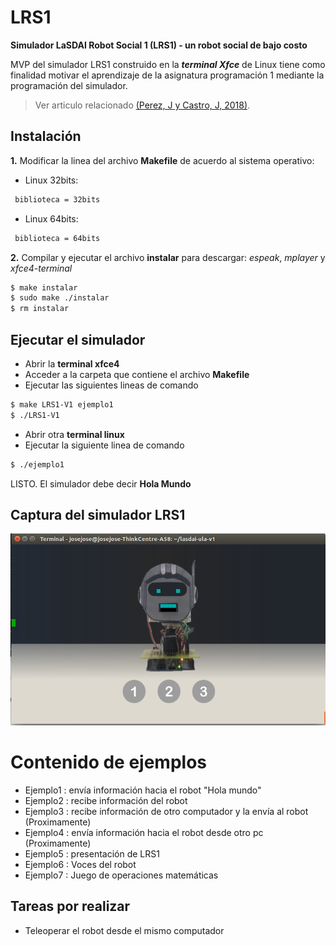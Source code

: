 # LRS1
**Simulador LaSDAI Robot Social 1 (LRS1) - un robot social de bajo costo**

MVP del simulador LRS1 construido en la ***terminal Xfce*** de Linux  tiene como finalidad motivar el aprendizaje de la asignatura programación 1 mediante la programación del simulador. 

> Ver articulo relacionado [(Perez, J y Castro, J, 2018)](https://www.researchgate.net/publication/329116387_LRS1_UN_ROBOT_SOCIAL_DE_BAJO_COSTO_PARA_LA_ASIGNATURA_PROGRAMACION_1).

## Instalación
**1.** Modificar la linea del archivo **Makefile** de acuerdo al sistema operativo:

- Linux 32bits:
```sh
 biblioteca = 32bits
```
-   Linux 64bits:
```sh
 biblioteca = 64bits
```
**2.** Compilar y ejecutar el archivo **instalar** para descargar: *espeak*, *mplayer* y *xfce4-terminal*
```sh
$ make instalar
$ sudo make ./instalar
$ rm instalar
```
## Ejecutar el simulador
-   Abrir la **terminal xfce4**
-   Acceder a la carpeta que contiene el archivo **Makefile**
-   Ejecutar las siguientes lineas de comando
```sh
$ make LRS1-V1 ejemplo1
$ ./LRS1-V1
```
-   Abrir otra **terminal linux**
-   Ejecutar la siguiente linea de comando
```sh
$ ./ejemplo1
```
LISTO. El simulador debe decir **Hola Mundo** 
## Captura del simulador LRS1
![picture](image.png)

 # Contenido de ejemplos
- Ejemplo1 : envía información hacia el robot "Hola mundo"
- Ejemplo2 : recibe información del robot
- Ejemplo3 : recibe información de otro computador y la envía al robot (Proximamente)
- Ejemplo4 : envía información hacia el robot desde otro pc (Proximamente)
- Ejemplo5 : presentación de LRS1
- Ejemplo6 : Voces del robot
- Ejemplo7 : Juego de operaciones matemáticas

## Tareas por realizar

- Teleoperar el robot desde el mismo computador


